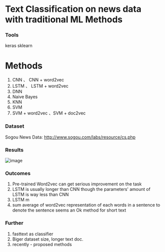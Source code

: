 # Text Classification on news data with traditional ML Methods



### Tools

keras
sklearn

# Methods 

1. CNN 、 CNN + word2vec
2. LSTM 、 LSTM + word2vec
3. DNN
4. Naive Bayes
5. KNN
6. SVM
7. SVM + word2vec 、SVM + doc2vec



### Dataset

Sogou News Data:
http://www.sogou.com/labs/resource/cs.php


### Results


![image](https://github.com/MikeTianDS/Research-on-NLP/raw/master/Text%20Classification/traditional%20methods/images/ML_res.jpg)

### Outcomes

1. Pre-trained Word2vec can get serious improvement on the task
2. LSTM is usually longer than CNN though the parameters' amount of LSTM is way less than CNN
3. LSTM m
4. sum average of word2vec representation of each words in a sentence to denote the sentence seems an Ok method for short text

### Further

1. fasttext as classifier
2. Biger dataset size, longer text doc.
3. recently - proposed methods


